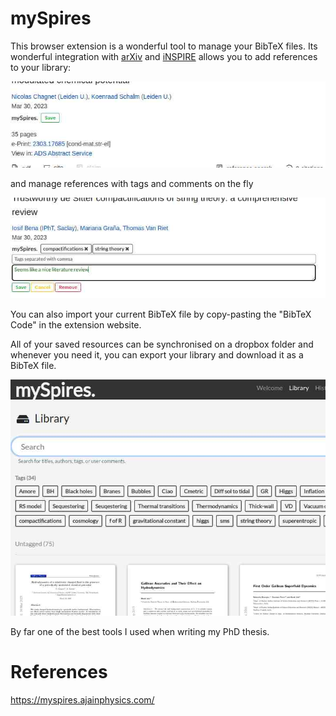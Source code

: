 # mySpires

This browser extension is a wonderful tool to manage your BibTeX files.
Its wonderful integration with [arXiv](arxiv.org) and [iNSPIRE](https://inspirehep.net) allows you to add references to your library:

![Save button](/blog_entries/blog_markdown/images/myspires_save_button.jpg)

and manage references with tags and comments on the fly

![Add tags](/blog_entries/blog_markdown/images/myspires_tags.jpg)

You can also import your current BibTeX file by copy-pasting the "BibTeX Code" in the extension website.

All of your saved resources can be synchronised on a dropbox folder and whenever you need it, you can export your library and download it as a BibTeX file.

![Library](/blog_entries/blog_markdown/images/myspires_library.jpg)

By far one of the best tools I used when writing my PhD thesis.

# References
https://myspires.ajainphysics.com/